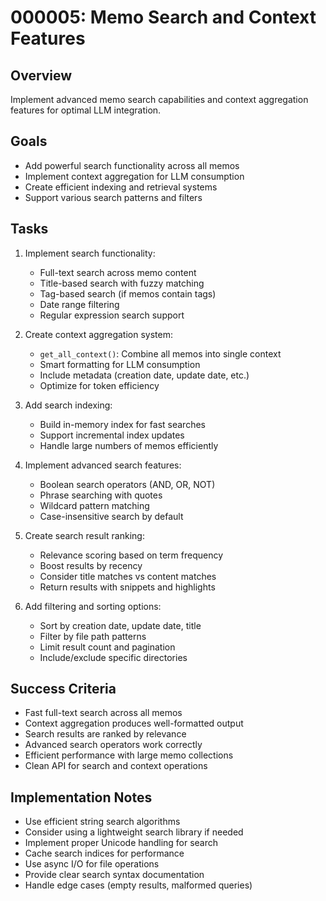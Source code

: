 # 000005: Memo Search and Context Features

## Overview
Implement advanced memo search capabilities and context aggregation features for optimal LLM integration.

## Goals
- Add powerful search functionality across all memos
- Implement context aggregation for LLM consumption
- Create efficient indexing and retrieval systems
- Support various search patterns and filters

## Tasks
1. Implement search functionality:
   - Full-text search across memo content
   - Title-based search with fuzzy matching
   - Tag-based search (if memos contain tags)
   - Date range filtering
   - Regular expression search support

2. Create context aggregation system:
   - `get_all_context()`: Combine all memos into single context
   - Smart formatting for LLM consumption
   - Include metadata (creation date, update date, etc.)
   - Optimize for token efficiency

3. Add search indexing:
   - Build in-memory index for fast searches
   - Support incremental index updates
   - Handle large numbers of memos efficiently

4. Implement advanced search features:
   - Boolean search operators (AND, OR, NOT)
   - Phrase searching with quotes
   - Wildcard pattern matching
   - Case-insensitive search by default

5. Create search result ranking:
   - Relevance scoring based on term frequency
   - Boost results by recency
   - Consider title matches vs content matches
   - Return results with snippets and highlights

6. Add filtering and sorting options:
   - Sort by creation date, update date, title
   - Filter by file path patterns
   - Limit result count and pagination
   - Include/exclude specific directories

## Success Criteria
- Fast full-text search across all memos
- Context aggregation produces well-formatted output
- Search results are ranked by relevance
- Advanced search operators work correctly
- Efficient performance with large memo collections
- Clean API for search and context operations

## Implementation Notes
- Use efficient string search algorithms
- Consider using a lightweight search library if needed
- Implement proper Unicode handling for search
- Cache search indices for performance
- Use async I/O for file operations
- Provide clear search syntax documentation
- Handle edge cases (empty results, malformed queries)